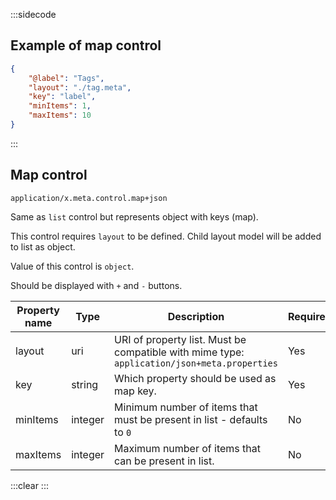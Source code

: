 :::sidecode
## Example of map control

```json
{
	"@label": "Tags",
	"layout": "./tag.meta",
	"key": "label",
	"minItems": 1,
	"maxItems": 10
}
```
:::

## Map control
`application/x.meta.control.map+json`

Same as `list` control but represents object with keys (map).

This control requires `layout` to be defined. Child layout model will be added to list as object.

Value of this control is `object`.

Should be displayed with `+` and `-` buttons.

| Property name | Type    | Description           | Required |
| ------------- | ------- | --------------------- | -------- |
| layout 		| uri     | URI of property list. Must be compatible with mime type: `application/json+meta.properties` | Yes |
| key 	        | string  | Which property should be used as map key. | Yes |
| minItems      | integer | Minimum number of items that must be present in list - defaults to `0` | No |
| maxItems      | integer | Maximum number of items that can be present in list. | No |

:::clear :::